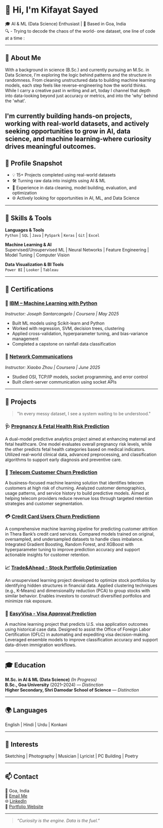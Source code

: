# 👋 Hi, I'm Kifayat Sayed

🎓 AI & ML (Data Science) Enthusiast | 📍 Based in Goa, India  
🔍  - Trying to decode the chaos of the world- one dataset, one line of code at a time :

---

## 🧠 About Me

With a background in science (B.Sc.) and currently pursuing an M.Sc. in Data Science, I'm exploring the logic behind patterns and the structure in randomness. From cleaning unstructured data to building machine learning models, each step feels like reverse-engineering how the world thinks. While I carry a creative past in writing and art, today I channel that depth into data-looking beyond just accuracy or metrics, and into the 'why' behind the 'what'.

I'm currently building hands-on projects, working with real-world datasets, and actively seeking opportunities to grow in Al, data science, and machine learning-where curiosity drives meaningful outcomes.
---

## 🚀 Profile Snapshot

- 💡 15+ Projects completed using real-world datasets
- 🛠️ Turning raw data into insights using AI & ML
- 🔄 Experience in data cleaning, model building, evaluation, and optimization
- 🌐 Actively looking for opportunities in AI, ML, and Data Science

---

## 🧰 Skills & Tools

**Languages & Tools**  
`Python` | `SQL` | `Java` | `PySpark` | `Keras` | `Git` | `Excel`  

**Machine Learning & AI**  
Supervised/Unsupervised ML | Neural Networks | Feature Engineering | Model Tuning | Computer Vision

**Data Visualization & BI Tools**  
`Power BI` | `Looker` | `Tableau`

---

## 🧾 Certifications

### 📘 [IBM – Machine Learning with Python](https://www.coursera.org/learn/machine-learning-with-python)  
*Instructor: Joseph Santarcangelo | Coursera | May 2025*  
- Built ML models using Scikit-learn and Python  
- Worked with regression, SVM, decision trees, clustering  
- Applied cross-validation, hyperparameter tuning, and bias-variance management  
- Completed a capstone on rainfall data classification

### 📘 [Network Communications](https://www.coursera.org/learn/network-communications)  
*Instructor: Xiaobo Zhou | Coursera | June 2025*  
- Studied OSI, TCP/IP models, socket programming, and error control  
- Built client-server communication using socket APIs

---

## 📂 Projects

> "In every messy dataset, I see a system waiting to be understood."

### 🩺 [Pregnancy & Fetal Health Risk Prediction](https://github.com/Kifayat-PC/Pregnancy-Fetal-Health-Risk-Prediction)
A dual-model predictive analytics project aimed at enhancing maternal and fetal healthcare. 
One model evaluates overall pregnancy risk levels, while the other predicts fetal health categories based on medical indicators. 
Utilized real-world clinical data, advanced preprocessing, and classification algorithms to support early diagnosis and preventive care.

### 📱 [Telecom Customer Churn Prediction](https://github.com/Kifayat-PC/Telecom-Customer-Churn-Prediction)
A business-focused machine learning solution that identifies telecom customers at high risk of churning. 
Analyzed customer demographics, usage patterns, and service history to build predictive models.
Aimed at helping telecom providers reduce revenue loss through targeted retention strategies and customer segmentation.

### 💳 [Credit Card Users Churn Predictionn](https://github.com/Kifayat-PC/Credit-Card-Users-Churn-Prediction)
A comprehensive machine learning pipeline for predicting customer attrition in Thera Bank’s credit card services. 
Compared models trained on original, oversampled, and undersampled datasets to handle class imbalance. 
Integrated Gradient Boosting, Random Forest, and XGBoost with hyperparameter tuning to improve prediction accuracy and support actionable insights for customer retention.

### 📈 [Trade&Ahead - Stock Portfolio Optimization](https://github.com/Kifayat-PC/Trade-Ahead---Stock-Portfolio-Optimization)
An unsupervised learning project developed to optimize stock portfolios by identifying hidden structures in financial data. 
Applied clustering techniques (e.g., K-Means) and dimensionality reduction (PCA) to group stocks with similar behavior. 
Enables investors to construct diversified portfolios and minimize risk exposure.

### 🛂 [EasyVisa - Visa Approval Prediction](https://github.com/Kifayat-PC/EasyVisa-Visa-Approval-Prediction)
A machine learning project that predicts U.S. visa application outcomes using historical case data. 
Designed to assist the Office of Foreign Labor Certification (OFLC) in automating and expediting visa decision-making. 
Leveraged ensemble models to improve classification accuracy and support data-driven immigration workflows.

---

## 🎓 Education

**M.Sc. in AI & ML (Data Science)** *(In Progress)*  
**B.Sc., Goa University** (2021–2024) — *Distinction*  
**Higher Secondary, Shri Damodar School of Science** — *Distinction*

---

## 🌍 Languages  
English | Hindi | Urdu | Konkani

---

## 🎨 Interests  
Sketching | Photography | Musician | Lyricist | PC Building | Poetry

---

## 📫 Contact  
📍 Goa, India  
📧 [Email Me](kifayatsayed301@gmail.com)  
🌐 [LinkedIn](https://www.linkedin.com/in/kifayat-sayed-9614a9244?utm_source=share&utm_campaign=share_via&utm_content=profile&utm_medium=android_app)  
💼 [Portfolio Website](https://your-website.com) 

---

> *“Curiosity is the engine. Data is the fuel.”*
